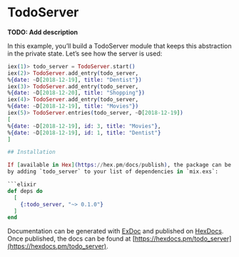 # TodoServer

**TODO: Add description**

In this example, you’ll build a TodoServer module that keeps this abstraction in the
private state. Let’s see how the server is used:

````elixir
iex(1)> todo_server = TodoServer.start()
iex(2)> TodoServer.add_entry(todo_server,
%{date: ~D[2018-12-19], title: "Dentist"})
iex(3)> TodoServer.add_entry(todo_server,
%{date: ~D[2018-12-20], title: "Shopping"})
iex(4)> TodoServer.add_entry(todo_server,
%{date: ~D[2018-12-19], title: "Movies"})
iex(5)> TodoServer.entries(todo_server, ~D[2018-12-19])
[
%{date: ~D[2018-12-19], id: 3, title: "Movies"},
%{date: ~D[2018-12-19], id: 1, title: "Dentist"}
]

## Installation

If [available in Hex](https://hex.pm/docs/publish), the package can be installed
by adding `todo_server` to your list of dependencies in `mix.exs`:

```elixir
def deps do
  [
    {:todo_server, "~> 0.1.0"}
  ]
end
````

Documentation can be generated with [ExDoc](https://github.com/elixir-lang/ex_doc)
and published on [HexDocs](https://hexdocs.pm). Once published, the docs can
be found at [https://hexdocs.pm/todo_server](https://hexdocs.pm/todo_server).
